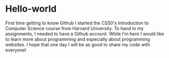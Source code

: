 # Hello-world
First time getting to know Github
I started the CS50's Introduction to Computer Science course from Harvard University. To hand in my assignments, I needed to have a Github account. While I'm here I would like to learn more about programming and especially about programming websites. I hope that one day I will be as good to share my code with everyone!

